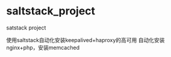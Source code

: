 # saltstack_project
satstack project

使用saltstack自动化安装keepalived+haproxy的高可用
自动化安装nginx+php，安装memcached

